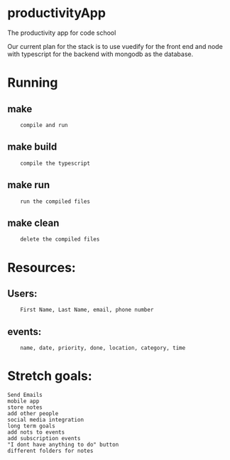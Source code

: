 # productivityApp
The productivity app for code school

Our current plan for the stack is to use vuedify for the front end and node with typescript for the backend with mongodb as the database.

# Running
## make
        compile and run

## make build
        compile the typescript
    
## make run
        run the compiled files
    
## make clean
        delete the compiled files

# Resources:
## Users:
        First Name, Last Name, email, phone number
## events: 
        name, date, priority, done, location, category, time


# Stretch goals:
    Send Emails
    mobile app
    store notes
    add other people 
    social media integration
    long term goals  
    add nots to events
    add subscription events
    "I dont have anything to do" button
    different folders for notes